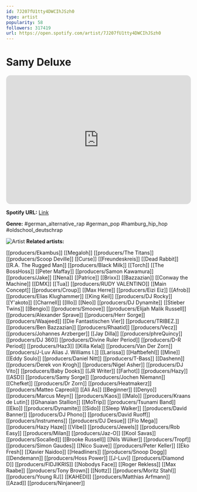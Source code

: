 ```yaml
---
id: 7J207fU1tty4DWCIhJSzh0
type: artist
popularity: 58
followers: 317419
url: https://open.spotify.com/artist/7J207fU1tty4DWCIhJSzh0
---
```

# Samy Deluxe

<iframe style="border-radius:12px" src="https://open.spotify.com/embed/artist/7J207fU1tty4DWCIhJSzh0" width="100%" height="352" frameBorder="0" allowfullscreen="" allow="autoplay; clipboard-write; encrypted-media; fullscreen; picture-in-picture" loading="lazy"></iframe>

**Spotify URL:** [Link](https://open.spotify.com/artist/7J207fU1tty4DWCIhJSzh0)

**Genre:**  #german_alternative_rap #german_pop #hamburg_hip_hop #oldschool_deutschrap

![Artist](https://i.scdn.co/image/ab6761610000e5ebbb0a20b6bc4c2c2c3a64abb0)
**Related artists:**

[[producers/Ekambus]]
[[Megaloh]]
[[producers/The Titans]]
[[producers/Scoop Deville]]
[[Curse]]
[[Freundeskreis]]
[[Dead Rabbit]]
[[R.A. The Rugged Man]]
[[producers/Black Milk]]
[[Torch]]
[[The BossHoss]]
[[Peter Maffay]]
[[producers/Samon Kawamura]]
[[producers/Jake]]
[[Nena]]
[[Patrice]]
[[Brixx]]
[[Bazzazian]]
[[Conway the Machine]]
[[DMX]]
[[Tua]]
[[producers/RUDY VALENTINO]]
[[Main Concept]]
[[producers/Croup]]
[[Max Herre]]
[[producers/Eizi Eiz]]
[[Afrob]]
[[producers/Elias Klughammer]]
[[King Keil]]
[[producers/DJ Rocky]]
[[Y'akoto]]
[[Charnell]]
[[Illo]]
[[Neo]]
[[producers/DJ Dynamite]]
[[Stieber Twins]]
[[Bengio]]
[[producers/Smoove]]
[[producers/Elijah Malik Russell]]
[[producers/Alexander Sprave]]
[[producers/Herr Sorge]]
[[producers/Waajeed]]
[[Die Fantastischen Vier]]
[[producers/TRIBEZ.]]
[[producers/Ben Bazzazian]]
[[producers/Rhaatid]]
[[producers/Vecz]]
[[producers/Johannes Arzberger]]
[[Jay Dilla]]
[[producers/phreQuincy]]
[[producers/DJ 360]]
[[producers/Divine Ruler Period]]
[[producers/D-R Period]]
[[producers/Haz3]]
[[Killa Kela]]
[[producers/Van Der Zorn]]
[[producers/J-Luv Alias J. Williams I.]]
[[Larissa]]
[[Haftbefehl]]
[[Mine]]
[[Eddy Soulo]]
[[producers/Daniel Nitt]]
[[producers/T-Bass]]
[[Dashenn]]
[[producers/Derek von Krogh]]
[[producers/Nigel Asher]]
[[producers/DJ Vito]]
[[producers/Baby Dooks]]
[[JR Writer]]
[[Farhot]]
[[producers/Hazy]]
[[ASD]]
[[producers/Samy Sorge]]
[[producers/Jochen Niemann]]
[[Chefket]]
[[producers/Dr Zorn]]
[[producers/Heatmakerz]]
[[producers/Matteo Capreoli]]
[[Ali As]]
[[Beginner]]
[[Denyo]]
[[producers/Marcus Meyn]]
[[producers/Kaos]]
[[Malo]]
[[producers/Kraans de Lutin]]
[[Ghanaian Stallion]]
[[MoTrip]]
[[producers/Tsunami Band]]
[[Eko]]
[[producers/Dynamite]]
[[Sido]]
[[Sleep Walker]]
[[producers/David Banner]]
[[producers/DJ Phono]]
[[producers/David Ruoff]]
[[producers/Instrumens]]
[[producers/DJ Desue]]
[[Flo Mega]]
[[producers/Hazy Haze]]
[[Vibe]]
[[producers/Jewels]]
[[producers/Rob Easy]]
[[producers/Milan]]
[[producers/Jaz-O]]
[[Kool Savas]]
[[producers/Socalled]]
[[Brooke Russell]]
[[Nils Wülker]]
[[producers/Tropf]]
[[producers/Simon Gaudes]]
[[Nico Suave]]
[[producers/Peter Keller]]
[[Eko Fresh]]
[[Xavier Naidoo]]
[[Headliners]]
[[producers/Snoop Dogg]]
[[Dendemann]]
[[producers/Hoss Power]]
[[J-Luv]]
[[producers/Diamond D]]
[[producers/FIDJIKRIS]]
[[Nobodys Face]]
[[Roger Rekless]]
[[Max Raabe]]
[[producers/Tony Brown]]
[[Nottz]]
[[producers/Moritz Stahl]]
[[producers/Young RJ]]
[[KAHEDI]]
[[producers/Matthias Arfmann]]
[[Azad]]
[[producers/Ninjaneer]]
